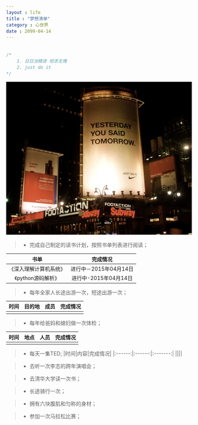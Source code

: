 ```yaml
---
layout : life
title : "梦想清单"
category : 心世界
date : 2099-04-14
---
```


```c++

/*
	1. 日日当精进 但求无愧
	2. just do it
*/

```

![拖延症晚期](/res/img/blog/imagesBed/2015-04-0501.jpg)

<!-- more -->

> * 完成自己制定的读书计划，按照书单列表进行阅读；

|书单|完成情况|
|:------:|:------:|
|《深入理解计算机系统》|进行中－2015年04月14日|
|《python源码解析》|进行中-2015年04月14日|

> * 每年全家人长途出游一次，短途出游一次；

|时间|目的地|成员|完成情况|
|:------:|:------:|:------:|:------:|
|||||

> * 每年给爸妈和媳妇做一次体检；

|时间|地点|人员|完成情况|
|:------:|:------:|:------:|:------:|
|||||

> * 每天一集TED;
|时间|内容|完成情况|
|:------:|:------:|:-------:|
||||

> * 去听一次李志的跨年演唱会；

> * 去清华大学读一次书；

> * 长途骑行一次；

> * 拥有六块腹肌和匀称的身材；

> * 参加一次马拉松比赛；
